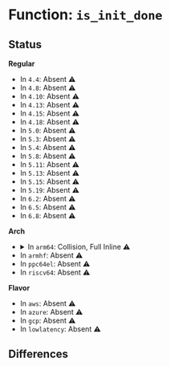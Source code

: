 # Function: <code>is_init_done</code>

## Status
<b>Regular</b>
<ul>
<li>
In <code>4.4</code>: Absent ⚠️
</li>
<li>
In <code>4.8</code>: Absent ⚠️
</li>
<li>
In <code>4.10</code>: Absent ⚠️
</li>
<li>
In <code>4.13</code>: Absent ⚠️
</li>
<li>
In <code>4.15</code>: Absent ⚠️
</li>
<li>
In <code>4.18</code>: Absent ⚠️
</li>
<li>
In <code>5.0</code>: Absent ⚠️
</li>
<li>
In <code>5.3</code>: Absent ⚠️
</li>
<li>
In <code>5.4</code>: Absent ⚠️
</li>
<li>
In <code>5.8</code>: Absent ⚠️
</li>
<li>
In <code>5.11</code>: Absent ⚠️
</li>
<li>
In <code>5.13</code>: Absent ⚠️
</li>
<li>
In <code>5.15</code>: Absent ⚠️
</li>
<li>
In <code>5.19</code>: Absent ⚠️
</li>
<li>
In <code>6.2</code>: Absent ⚠️
</li>
<li>
In <code>6.5</code>: Absent ⚠️
</li>
<li>
In <code>6.8</code>: Absent ⚠️
</li>
</ul>
<b>Arch</b>
<ul>
<li>
<details>
<summary>In <code>arm64</code>: Collision, Full Inline ⚠️</summary>

**Collision:** Static-Static Collision

**Inline:** Full

**Transformation:** False

**Instances:**

```
In drivers/net/ethernet/freescale/fman/fman.c (ffff8000109f0388)
Location: drivers/net/ethernet/freescale/fman/fman.c:1206
Inline: True
Inline callers:
  - drivers/net/ethernet/freescale/fman/fman.c:fman_probe
```
```
In drivers/net/ethernet/freescale/fman/fman_port.c (ffff8000109f1748)
Location: drivers/net/ethernet/freescale/fman/fman_port.c:842
Inline: True
Inline callers:
  - drivers/net/ethernet/freescale/fman/fman_port.c:fman_port_cfg_buf_prefix_content
```
```
In drivers/net/ethernet/freescale/fman/fman_dtsec.c (ffff8000109f5e40)
Location: drivers/net/ethernet/freescale/fman/fman_dtsec.c:664
Inline: True
Inline callers:
  - drivers/net/ethernet/freescale/fman/fman_dtsec.c:dtsec_init
  - drivers/net/ethernet/freescale/fman/fman_dtsec.c:dtsec_set_exception
  - drivers/net/ethernet/freescale/fman/fman_dtsec.c:dtsec_get_version
  - drivers/net/ethernet/freescale/fman/fman_dtsec.c:dtsec_restart_autoneg
  - drivers/net/ethernet/freescale/fman/fman_dtsec.c:dtsec_adjust_link
  - drivers/net/ethernet/freescale/fman/fman_dtsec.c:dtsec_set_promiscuous
  - drivers/net/ethernet/freescale/fman/fman_dtsec.c:dtsec_del_hash_mac_address
  - drivers/net/ethernet/freescale/fman/fman_dtsec.c:dtsec_set_tstamp
  - drivers/net/ethernet/freescale/fman/fman_dtsec.c:dtsec_set_allmulti
  - drivers/net/ethernet/freescale/fman/fman_dtsec.c:dtsec_add_hash_mac_address
  - drivers/net/ethernet/freescale/fman/fman_dtsec.c:dtsec_modify_mac_address
  - drivers/net/ethernet/freescale/fman/fman_dtsec.c:dtsec_accept_rx_pause_frames
  - drivers/net/ethernet/freescale/fman/fman_dtsec.c:dtsec_set_tx_pause_frames
  - drivers/net/ethernet/freescale/fman/fman_dtsec.c:dtsec_disable
  - drivers/net/ethernet/freescale/fman/fman_dtsec.c:dtsec_enable
  - drivers/net/ethernet/freescale/fman/fman_dtsec.c:dtsec_cfg_pad_and_crc
  - drivers/net/ethernet/freescale/fman/fman_dtsec.c:dtsec_cfg_max_frame_len
```
```
In drivers/net/ethernet/freescale/fman/fman_memac.c (ffff8000109f736c)
Location: drivers/net/ethernet/freescale/fman/fman_memac.c:706
Inline: True
Inline callers:
  - drivers/net/ethernet/freescale/fman/fman_memac.c:memac_init
  - drivers/net/ethernet/freescale/fman/fman_memac.c:memac_set_exception
  - drivers/net/ethernet/freescale/fman/fman_memac.c:memac_del_hash_mac_address
  - drivers/net/ethernet/freescale/fman/fman_memac.c:memac_set_allmulti
  - drivers/net/ethernet/freescale/fman/fman_memac.c:memac_add_hash_mac_address
  - drivers/net/ethernet/freescale/fman/fman_memac.c:memac_modify_mac_address
  - drivers/net/ethernet/freescale/fman/fman_memac.c:memac_accept_rx_pause_frames
  - drivers/net/ethernet/freescale/fman/fman_memac.c:memac_set_tx_pause_frames
  - drivers/net/ethernet/freescale/fman/fman_memac.c:memac_cfg_fixed_link
  - drivers/net/ethernet/freescale/fman/fman_memac.c:memac_cfg_reset_on_init
  - drivers/net/ethernet/freescale/fman/fman_memac.c:memac_cfg_max_frame_len
  - drivers/net/ethernet/freescale/fman/fman_memac.c:memac_adjust_link
  - drivers/net/ethernet/freescale/fman/fman_memac.c:memac_set_promiscuous
  - drivers/net/ethernet/freescale/fman/fman_memac.c:memac_disable
  - drivers/net/ethernet/freescale/fman/fman_memac.c:memac_enable
```
```
In drivers/net/ethernet/freescale/fman/fman_tgec.c (ffff8000109f8634)
Location: drivers/net/ethernet/freescale/fman/fman_tgec.c:417
Inline: True
Inline callers:
  - drivers/net/ethernet/freescale/fman/fman_tgec.c:tgec_init
  - drivers/net/ethernet/freescale/fman/fman_tgec.c:tgec_set_exception
  - drivers/net/ethernet/freescale/fman/fman_tgec.c:tgec_get_version
  - drivers/net/ethernet/freescale/fman/fman_tgec.c:tgec_del_hash_mac_address
  - drivers/net/ethernet/freescale/fman/fman_tgec.c:tgec_set_tstamp
  - drivers/net/ethernet/freescale/fman/fman_tgec.c:tgec_set_allmulti
  - drivers/net/ethernet/freescale/fman/fman_tgec.c:tgec_add_hash_mac_address
  - drivers/net/ethernet/freescale/fman/fman_tgec.c:tgec_modify_mac_address
  - drivers/net/ethernet/freescale/fman/fman_tgec.c:tgec_accept_rx_pause_frames
  - drivers/net/ethernet/freescale/fman/fman_tgec.c:tgec_set_tx_pause_frames
  - drivers/net/ethernet/freescale/fman/fman_tgec.c:tgec_cfg_max_frame_len
  - drivers/net/ethernet/freescale/fman/fman_tgec.c:tgec_set_promiscuous
  - drivers/net/ethernet/freescale/fman/fman_tgec.c:tgec_disable
  - drivers/net/ethernet/freescale/fman/fman_tgec.c:tgec_enable
```
</details>
</li>
<li>
In <code>armhf</code>: Absent ⚠️
</li>
<li>
In <code>ppc64el</code>: Absent ⚠️
</li>
<li>
In <code>riscv64</code>: Absent ⚠️
</li>
</ul>
<b>Flavor</b>
<ul>
<li>
In <code>aws</code>: Absent ⚠️
</li>
<li>
In <code>azure</code>: Absent ⚠️
</li>
<li>
In <code>gcp</code>: Absent ⚠️
</li>
<li>
In <code>lowlatency</code>: Absent ⚠️
</li>
</ul>

## Differences
